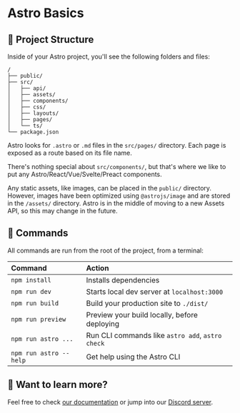 # Astro Basics

## 🚀 Project Structure

Inside of your Astro project, you'll see the following folders and files:

```
/
├── public/
├── src/
│   ├── api/
│   ├── assets/
│   ├── components/
│   ├── css/
│   ├── layouts/
│   ├── pages/
│   └── ts/
└── package.json
```

Astro looks for `.astro` or `.md` files in the `src/pages/` directory. Each page is exposed as a route based on its file name.

There's nothing special about `src/components/`, but that's where we like to put any Astro/React/Vue/Svelte/Preact components.

Any static assets, like images, can be placed in the `public/` directory. However, images have been optimized using `@astrojs/image` and are stored in the `/assets/` directory. Astro is in the middle of moving to a new Assets API, so this may change in the future.

## 🧞 Commands

All commands are run from the root of the project, from a terminal:

| Command                | Action                                           |
| :--------------------- | :----------------------------------------------- |
| `npm install`          | Installs dependencies                            |
| `npm run dev`          | Starts local dev server at `localhost:3000`      |
| `npm run build`        | Build your production site to `./dist/`          |
| `npm run preview`      | Preview your build locally, before deploying     |
| `npm run astro ...`    | Run CLI commands like `astro add`, `astro check` |
| `npm run astro --help` | Get help using the Astro CLI                     |

## 👀 Want to learn more?

Feel free to check [our documentation](https://docs.astro.build) or jump into our [Discord server](https://astro.build/chat).

